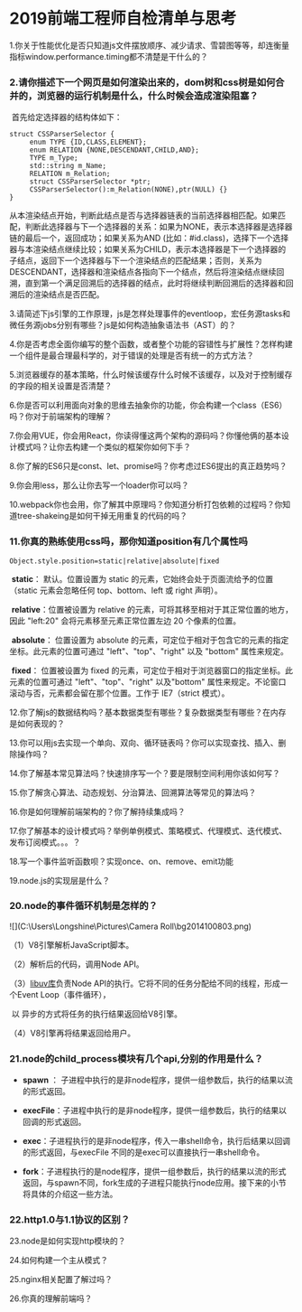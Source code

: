 # 2019前端工程师自检清单与思考



1.你关于性能优化是否只知道js文件摆放顺序、减少请求、雪碧图等等，却连衡量指标window.performance.timing都不清楚是干什么的？

### 2.请你描述下一个网页是如何渲染出来的，dom树和css树是如何合并的，浏览器的运行机制是什么，什么时候会造成渲染阻塞？

​	首先给定选择器的结构体如下： 

```
struct CSSParserSelector {
     enum TYPE {ID,CLASS,ELEMENT};
     enum RELATION {NONE,DESCENDANT,CHILD,AND};
     TYPE m_Type;
     std::string m_Name;
     RELATION m_Relation;
     struct CSSParserSelector *ptr;
     CSSParserSelector():m_Relation(NONE),ptr(NULL) {}
}
```

​	从本渲染结点开始，判断此结点是否与选择器链表的当前选择器相匹配。如果匹配，判断此选择器与下一个选择器的关系：如果为NONE，表示本选择器是选择器链的最后一个，返回成功；如果关系为AND (比如：#id.class)，选择下一个选择器与本渲染结点继续比较；如果关系为CHILD，表示本选择器是下一个选择器的子结点，返回下一个选择器与下一个渲染结点的匹配结果；否则，关系为DESCENDANT，选择器和渲染结点各指向下一个结点，然后将渲染结点继续回溯，直到第一个满足回溯后的选择器的结点，此时将继续判断回溯后的选择器和回溯后的渲染结点是否匹配。



3.请简述下js引擎的工作原理，js是怎样处理事件的eventloop，宏任务源tasks和微任务源jobs分别有哪些？js是如何构造抽象语法书（AST）的？

4.你是否考虑全面你编写的整个函数，或者整个功能的容错性与扩展性？怎样构建一个组件是最合理最科学的，对于错误的处理是否有统一的方式方法？

5.浏览器缓存的基本策略，什么时候该缓存什么时候不该缓存，以及对于控制缓存的字段的相关设置是否清楚？

6.你是否可以利用面向对象的思维去抽象你的功能，你会构建一个class（ES6）吗？你对于前端架构的理解？

7.你会用VUE，你会用React，你读得懂这两个架构的源码吗？你懂他俩的基本设计模式吗？让你去构建一个类似的框架你如何下手？

8.你了解的ES6只是const、let、promise吗？你考虑过ES6提出的真正趋势吗？

9.你会用less，那么让你去写一个loader你可以吗？

10.webpack你也会用，你了解其中原理吗？你知道分析打包依赖的过程吗？你知道tree-shakeing是如何干掉无用重复的代码的吗？

### 11.你真的熟练使用css吗，那你知道position有几个属性吗

```
Object.style.position=static|relative|absolute|fixed
```

​	**static**：	默认。位置设置为 static 的元素，它始终会处于页面流给予的位置（static 元素会忽略任何 top、bottom、left 或 right 声明）。 

​	**relative**：位置被设置为 relative 的元素，可将其移至相对于其正常位置的地方，因此 "left:20" 会将元素移至元素正常位置左边 20 个像素的位置。 

​	**absolute**： 位置设置为 absolute 的元素，可定位于相对于包含它的元素的指定坐标。此元素的位置可通过 "left"、"top"、"right" 以及 "bottom" 属性来规定。 

​	**fixed**：	位置被设置为 fixed 的元素，可定位于相对于浏览器窗口的指定坐标。此元素的位置可通过 "left"、"top"、"right" 以及"bottom" 属性来规定。不论窗口滚动与否，元素都会留在那个位置。工作于 IE7（strict 模式）。 



12.你了解js的数据结构吗？基本数据类型有哪些？复杂数据类型有哪些？在内存是如何表现的？

13.你可以用js去实现一个单向、双向、循环链表吗？你可以实现查找、插入、删除操作吗？

14.你了解基本常见算法吗？快速排序写一个？要是限制空间利用你该如何写？

15.你了解贪心算法、动态规划、分治算法、回溯算法等常见的算法吗？

16.你是如何理解前端架构的？你了解持续集成吗？

17.你了解基本的设计模式吗？举例单例模式、策略模式、代理模式、迭代模式、发布订阅模式。。。？

18.写一个事件监听函数呗？实现once、on、remove、emit功能

19.node.js的实现层是什么？

### 20.node的事件循环机制是怎样的？

![](C:\Users\Longshine\Pictures\Camera Roll\bg2014100803.png)

（1）V8引擎解析JavaScript脚本。

（2）解析后的代码，调用Node API。

（3）[libuv库](https://github.com/joyent/libuv)负责Node API的执行。它将不同的任务分配给不同的线程，形成一个Event Loop（事件循环），

​	以 异步的方式将任务的执行结果返回给V8引擎。

（4）V8引擎再将结果返回给用户。



### 21.node的child_process模块有几个api,分别的作用是什么？

- **spawn** ： 子进程中执行的是非node程序，提供一组参数后，执行的结果以流的形式返回。

- **execFile**：子进程中执行的是非node程序，提供一组参数后，执行的结果以回调的形式返回。

- **exec**：子进程执行的是非node程序，传入一串shell命令，执行后结果以回调的形式返回，与execFile 
  不同的是exec可以直接执行一串shell命令。

- **fork**：子进程执行的是node程序，提供一组参数后，执行的结果以流的形式返回，与spawn不同，fork生成的子进程只能执行node应用。接下来的小节将具体的介绍这一些方法。

  

### 22.http1.0与1.1协议的区别？

23.node是如何实现http模块的？

24.如何构建一个主从模式？

25.nginx相关配置了解过吗？

26.你真的理解前端吗？